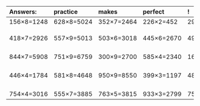 | Answers: | practice | makes | perfect | ! |
| :--- | :--- | :--- | :--- | :--- |
| 156×8=1248 | 628×8=5024 | 352×7=2464 | 226×2=452 | 294×2=588 | 
|   |   |   |   |   | 
|   |   |   |   |   | 
|   |   |   |   |   | 
| 418×7=2926 | 557×9=5013 | 503×6=3018 | 445×6=2670 | 497×7=3479 | 
|   |   |   |   |   | 
|   |   |   |   |   | 
|   |   |   |   |   | 
|   |   |   |   |   | 
| 844×7=5908 | 751×9=6759 | 300×9=2700 | 585×4=2340 | 162×5=810 | 
|   |   |   |   |   | 
|   |   |   |   |   | 
|   |   |   |   |   | 
|   |   |   |   |   | 
| 446×4=1784 | 581×8=4648 | 950×9=8550 | 399×3=1197 | 487×4=1948 | 
|   |   |   |   |   | 
|   |   |   |   |   | 
|   |   |   |   |   | 
|   |   |   |   |   | 
| 754×4=3016 | 555×7=3885 | 763×5=3815 | 933×3=2799 | 751×4=3004 | 
